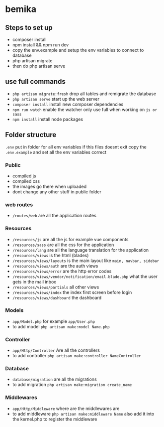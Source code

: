# bemika

## Steps to set up
* composer install
* npm install && npm run dev
* copy the env.example and setup the env variables to connect to database
* php artisan migrate
* then do php artisan serve

## use full commands
* ``php artisan migrate:fresh`` drop all tables and remigrate the database
* ``php artisan serve`` start up the web server
* ``composer install`` install new composer dependencies
* ``npm run watch`` enable the watcher only use full when working on ``js or sass``
* ``npm install`` install node packages

## Folder structure
``.env`` put in folder for all env variables if this files doesnt exit copy the ``.env.example`` and set all the env variables correct

### Public
* compiled js
* compiled css
* the images go there when uploaded
* dont change any other stuff in public folder

### web routes
* ``/routes/web`` are all the application routes

### Resources
* ``/resources/js`` are all the js for example vue components
* ``/resources/sass`` are all the css for the application
* ``/resources/lang`` are all the language translation for the application
* ``/resources/views`` is the html (blades)
* ``/resources/views/layouts`` is the main layout like ``main, navbar, sidebar``
* ``/resources/views/auth`` are the auth views
* ``/resources/views/error`` are the http error codes
* ``/resources/views/vendor/notification/email.blade.php`` what the user gets in the mail inbox 
* ``/resources/views/partials`` all other views
* ``/resources/views/index`` the index first screen before login
* ``/resources/views/dashboard`` the dashboard

### Models
* ``app/Model.php`` for example ``app/User.php``
* to add model ``php artisan make:model Name.php``

### Controller 
* ``app/Http/Controller`` Are all the controllers
* to add controller ``php artisan make:controller NameController``

### Database
* ``database/migration`` are all the migrations
* to add migration ``php artisan make:migration create_name``

### Middlewares
* ``app/Http/Middleware`` where are the middlewares are
* to add middleware ``php artisan make:middleware Name`` also add it into the kernel.php to register the middleware



 

